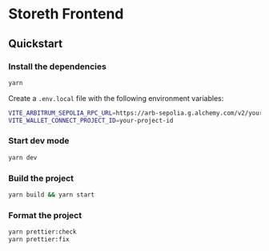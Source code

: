 # Storeth Frontend

## Quickstart

### Install the dependencies

```bash
yarn
```

Create a `.env.local` file with the following environment variables:

```bash
VITE_ARBITRUM_SEPOLIA_RPC_URL=https://arb-sepolia.g.alchemy.com/v2/your-api-key
VITE_WALLET_CONNECT_PROJECT_ID=your-project-id
```

### Start dev mode

```bash
yarn dev
```

### Build the project

```bash
yarn build && yarn start
```

### Format the project

```bash
yarn prettier:check
yarn prettier:fix
```
